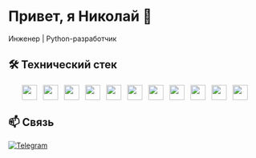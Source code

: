# Привет, я Николай 👋
Инженер | Python-разработчик

## 🛠 Технический стек
<div align="center" style="display: flex; flex-wrap: wrap; gap: 12px; justify-content: center; margin: 20px 0;">
  <img src="https://img.shields.io/badge/Python-3776AB?style=for-the-badge&logo=python&logoColor=white" height="30" style="transition: transform 0.3s ease;">
  <img src="https://img.shields.io/badge/Django-092E20?style=for-the-badge&logo=django&logoColor=white" height="30" style="transition: transform 0.3s ease;">
  <img src="https://img.shields.io/badge/FastAPI-009688?style=for-the-badge&logo=fastapi&logoColor=white" height="30" style="transition: transform 0.3s ease;">
  <img src="https://img.shields.io/badge/SQLAlchemy-D71F00?style=for-the-badge&logo=sqlalchemy&logoColor=white" height="30" style="transition: transform 0.3s ease;">
  <img src="https://img.shields.io/badge/Scrapy-44A833?style=for-the-badge&logo=scrapy&logoColor=white" height="30" style="transition: transform 0.3s ease;">
  <img src="https://img.shields.io/badge/PostgreSQL-316192?style=for-the-badge&logo=postgresql&logoColor=white" height="30" style="transition: transform 0.3s ease;">
  <img src="https://img.shields.io/badge/Selenium-43B02A?style=for-the-badge&logo=selenium&logoColor=white" height="30" style="transition: transform 0.3s ease;">
  <img src="https://img.shields.io/badge/Microsoft%20SQL%20Server-CC2927?style=for-the-badge&logo=microsoft%20sql%20server&logoColor=white" height="30" style="transition: transform 0.3s ease;">
  <img src="https://img.shields.io/badge/Docker-2496ED?style=for-the-badge&logo=docker&logoColor=white" height="30" style="transition: transform 0.3s ease;">
  <img src="https://img.shields.io/badge/Git-F05032?style=for-the-badge&logo=git&logoColor=white" height="30" style="transition: transform 0.3s ease;">
  <img src="https://img.shields.io/badge/Linux-FCC624?style=for-the-badge&logo=linux&logoColor=black" height="30" style="transition: transform 0.3s ease;">
</div>

## 📫 Связь
[![Telegram](https://img.shields.io/badge/Telegram-2CA5E0?style=for-the-badge&logo=telegram&logoColor=white)](https://t.me/bow_castle)
